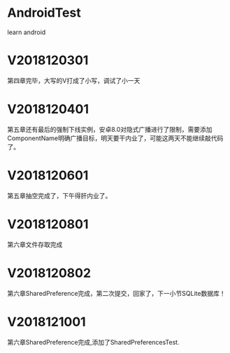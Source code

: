 # AndroidTest
learn android

# V2018120301
第四章完毕，大写的V打成了小写，调试了小一天

# V2018120401
第五章还有最后的强制下线实例，安卓8.0对隐式广播进行了限制，需要添加ComponentName明确广播目标，明天要干内业了，可能这两天不能继续敲代码了。

# V2018120601
第五章抽空完成了，下午得肝内业了。

# V2018120801
第六章文件存取完成

# V2018120802
第六章SharedPreference完成，第二次提交，回家了，下一小节SQLite数据库！

# V2018121001
第六章SharedPreference完成,添加了SharedPreferencesTest.